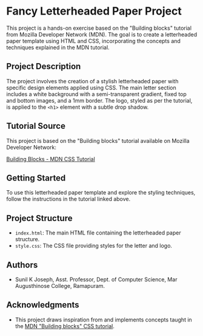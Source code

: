 # Fancy Letterheaded Paper Project

This project is a hands-on exercise based on the "Building blocks" tutorial from Mozilla Developer Network (MDN). The goal is to create a letterheaded paper template using HTML and CSS, incorporating the concepts and techniques explained in the MDN tutorial.

## Project Description

The project involves the creation of a stylish letterheaded paper with specific design elements applied using CSS. The main letter section includes a white background with a semi-transparent gradient, fixed top and bottom images, and a 1mm border. The logo, styled as per the tutorial, is applied to the `<h1>` element with a subtle drop shadow.

## Tutorial Source

This project is based on the "Building blocks" tutorial available on Mozilla Developer Network:

[Building Blocks - MDN CSS Tutorial](https://developer.mozilla.org/en-US/docs/Learn/CSS/Building_blocks)

## Getting Started

To use this letterheaded paper template and explore the styling techniques, follow the instructions in the tutorial linked above.

## Project Structure

- `index.html`: The main HTML file containing the letterheaded paper structure.
- `style.css`: The CSS file providing styles for the letter and logo.

## Authors

- Sunil K Joseph, Asst. Professor, Dept. of Computer Science, Mar Augusthinose College, Ramapuram.

## Acknowledgments

- This project draws inspiration from and implements concepts taught in the [MDN "Building blocks" CSS tutorial](https://developer.mozilla.org/en-US/docs/Learn/CSS/Building_blocks).
